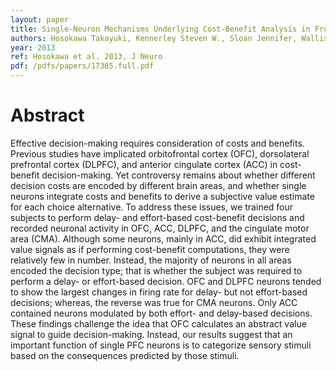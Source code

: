 ```yaml
---
layout: paper
title: Single-Neuron Mechanisms Underlying Cost-Benefit Analysis in Frontal Cortex
authors: Hosokawa Takayuki, Kennerley Steven W., Sloan Jennifer, Wallis Jonathan D. 
year: 2013
ref: Hosokawa et al. 2013, J Neuro
pdf: /pdfs/papers/17385.full.pdf
---
```


# Abstract

Effective decision-making requires consideration of costs and benefits. Previous studies have implicated orbitofrontal cortex (OFC),
dorsolateral prefrontal cortex (DLPFC), and anterior cingulate cortex (ACC) in cost-benefit decision-making. Yet controversy remains
about whether different decision costs are encoded by different brain areas, and whether single neurons integrate costs and benefits to
derive a subjective value estimate for each choice alternative. To address these issues, we trained four subjects to perform delay- and
effort-based cost-benefit decisions and recorded neuronal activity in OFC, ACC, DLPFC, and the cingulate motor area (CMA). Although
some neurons, mainly in ACC, did exhibit integrated value signals as if performing cost-benefit computations, they were relatively few in
number. Instead, the majority of neurons in all areas encoded the decision type; that is whether the subject was required to perform a
delay- or effort-based decision. OFC and DLPFC neurons tended to show the largest changes in firing rate for delay- but not effort-based
decisions; whereas, the reverse was true for CMA neurons. Only ACC contained neurons modulated by both effort- and delay-based
decisions. These findings challenge the idea that OFC calculates an abstract value signal to guide decision-making. Instead, our results suggest
that an important function of single PFC neurons is to categorize sensory stimuli based on the consequences predicted by those stimuli.